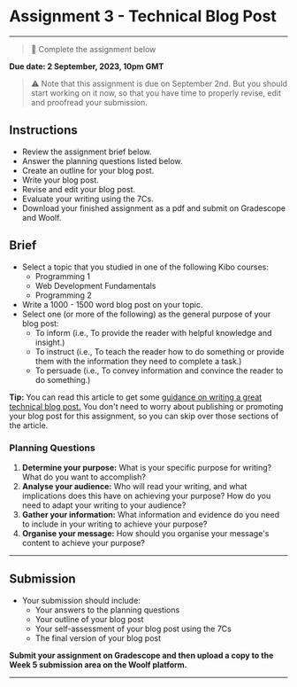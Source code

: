 # Assignment 3 - Technical Blog Post

---

> 📝 Complete the assignment below

**Due date: 2 September, 2023, 10pm GMT**

> ⚠️ Note that this assignment is due on September 2nd. But you should start working on it now, so that you have time to properly revise, edit and proofread your submission.

## Instructions

- Review the assignment brief below.
- Answer the planning questions listed below.
- Create an outline for your blog post.
- Write your blog post.
- Revise and edit your blog post. 
- Evaluate your writing using the 7Cs.
- Download your finished assignment as a pdf and submit on Gradescope and Woolf.


## Brief

- Select a topic that you studied in one of the following Kibo courses:
  - Programming 1
  - Web Development Fundamentals
  - Programming 2
- Write a 1000 - 1500 word blog post on your topic.
- Select one (or more of the following) as the general purpose of your blog post:
  - To inform (i.e., To provide the reader with helpful knowledge and insight.)
  - To instruct (i.e., To teach the reader how to do something or provide them with the information they need to complete a task.)
  - To persuade (i.e., To convey information and convince the reader to do something.) 

**Tip:** You can read this article to get some [guidance on writing a great technical blog post.](https://www.freecodecamp.org/news/how-to-write-a-great-technical-blog-post-414c414b67f6/) You don't need to worry about publishing or promoting your blog post for this assignment, so you can skip over those sections of the article.


### Planning Questions

1. **Determine your purpose:** What is your specific purpose for writing? What do you want to accomplish?
2. **Analyse your audience:** Who will read your writing, and what implications does this have on achieving your purpose? How do you need to adapt your writing to your audience?
3. **Gather your information:** What information and evidence do you need to include in your writing to achieve your purpose?
4. **Organise your message:** How should you organise your message's content to achieve your purpose?
 
 ---

## Submission

- Your submission should include:
  - Your answers to the planning questions
  - Your outline of your blog post
  - Your self-assessment of your blog post using the 7Cs
  - The final version of your blog post

**Submit your assignment on Gradescope and then upload a copy to the Week 5 submission area on the Woolf platform.**

---
